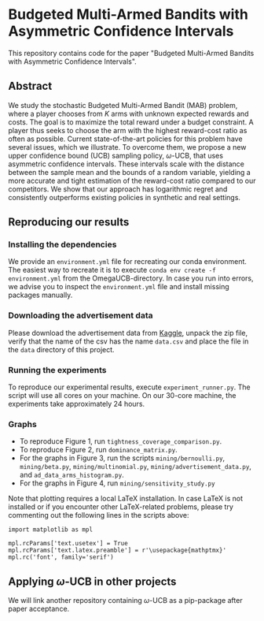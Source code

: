 # Budgeted Multi-Armed Bandits with Asymmetric Confidence Intervals

This repository contains code for the paper "Budgeted Multi-Armed Bandits with Asymmetric Confidence Intervals".

## Abstract

We study the stochastic Budgeted Multi-Armed Bandit (MAB) problem, where a player chooses from $K$ arms with unknown expected rewards and costs. The goal is to maximize the total reward under a budget constraint. A player thus seeks to choose the arm with the highest reward-cost ratio as often as possible. Current state-of-the-art policies for this problem have several issues, which we illustrate. To overcome them, we propose a new upper confidence bound (UCB) sampling policy, $\omega$-UCB, that uses asymmetric confidence intervals. These intervals scale with the distance between the sample mean and the bounds of a random variable, yielding a more accurate and tight estimation of the reward-cost ratio compared to our competitors. We show that our approach has logarithmic regret and consistently outperforms existing policies in synthetic and real settings.

## Reproducing our results

### Installing the dependencies
We provide an `environment.yml` file for recreating our conda environment. The easiest way to recreate it is to execute `conda env create -f environment.yml` from the OmegaUCB-directory. In case you run into errors, we advise you to inspect the `environment.yml` file and install missing packages manually. 

### Downloading the advertisement data
Please download the advertisement data from [Kaggle](https://www.kaggle.com/datasets/madislemsalu/facebook-ad-campaign), unpack the zip file, verify that the name of the csv has the name `data.csv` and place the file in the `data` directory of this project.

### Running the experiments
To reproduce our experimental results, execute `experiment_runner.py`. The script will use all cores on your machine. On our 30-core machine, the experiments take approximately 24 hours. 

### Graphs
- To reproduce Figure 1, run `tightness_coverage_comparison.py`.
- To reproduce Figure 2, run `dominance_matrix.py`.
- For the graphs in Figure 3, run the scripts `mining/bernoulli.py`, `mining/beta.py`, `mining/multinomial.py`, `mining/advertisement_data.py`, and `ad_data_arms_histogram.py`.
- For the graphs in Figure 4, run `mining/sensitivity_study.py`

Note that plotting requires a local LaTeX installation. In case LaTeX is not installed or if you encounter other LaTeX-related problems, please try commenting out the following lines in the scripts above:
    
    import matplotlib as mpl

    mpl.rcParams['text.usetex'] = True
    mpl.rcParams['text.latex.preamble'] = r'\usepackage{mathptmx}'
    mpl.rc('font', family='serif')

## Applying $\omega$-UCB in other projects

We will link another repository containing $\omega$-UCB as a pip-package after paper acceptance.
